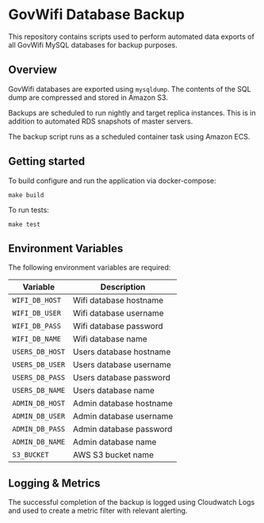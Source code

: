 # GovWifi Database Backup

This repository contains scripts used to perform automated data exports of all GovWifi MySQL databases for backup purposes.

## Overview

GovWifi databases are exported using `mysqldump`. The contents of the SQL dump are compressed and stored in Amazon S3.

Backups are scheduled to run nightly and target replica instances. This is in addition to automated RDS snapshots of master servers.

The backup script runs as a scheduled container task using Amazon ECS.

## Getting started

To build configure and run the application via docker-compose:

`make build`

To run tests:

`make test`

## Environment Variables

The following environment variables are required:

| Variable         | Description             |
| ---------------- | ----------------------- |
| `WIFI_DB_HOST`   | Wifi database hostname  |
| `WIFI_DB_USER`   | Wifi database username  |
| `WIFI_DB_PASS`   | Wifi database password  |
| `WIFI_DB_NAME`   | Wifi database name      |
| `USERS_DB_HOST`  | Users database hostname |
| `USERS_DB_USER`  | Users database username |
| `USERS_DB_PASS`  | Users database password |
| `USERS_DB_NAME`  | Users database name     |
| `ADMIN_DB_HOST`  | Admin database hostname |
| `ADMIN_DB_USER`  | Admin database username |
| `ADMIN_DB_PASS`  | Admin database password |
| `ADMIN_DB_NAME`  | Admin database name     |
| `S3_BUCKET`      | AWS S3 bucket name      |

## Logging & Metrics

The successful completion of the backup is logged using Cloudwatch Logs and used to create a metric filter with relevant alerting.